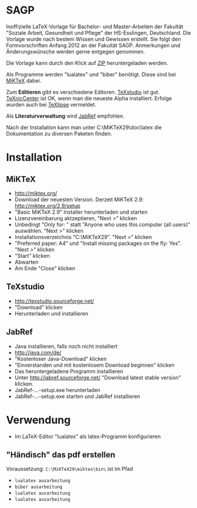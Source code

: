 SAGP
====

Inoffizielle LaTeX-Vorlage für Bachelor- und Master-Arbeiten der Fakultät "Soziale Arbeit, Gesundheit und Pflege" der HS-Esslingen, Deutschland.
Die Vorlage wurde nach bestem Wissen und Gewissen erstellt. Sie folgt den Formvorschriften Anfang 2012 an der Fakultät SAGP.
Anmerkungen und Änderungswünsche werden gerne entgegen genommen.

Die Vorlage kann durch den Klick auf [ZIP](https://github.com/latextemplates/SAGP/zipball/master) heruntergeladen werden.

Als Programme werden "lualatex" und "biber" benötigt. Diese sind bei [MiKTeX](http://miktex.org/) dabei.

Zum **Editieren** gibt es verschiedene Editoren. [TeXstudio](http://texstudio.sourceforge.net/) ist gut. [TeXnicCenter](http://www.texniccenter.org/) ist OK, wenn man die neueste Alpha installiert. Erfolge wurden auch bei [TeXlipse](http://texlipse.sourceforge.net/) vermeldet.

Als **Literaturverwaltung** wird [JabRef](http://jabref.sourceforge.net/) empfohlen.

Nach der Installation kann man unter C:\MiKTeX29\doc\latex die Dokumentation zu diversen Paketen finden.

Installation
============

MiKTeX
------
- http://miktex.org/
- Download der neuesten Version. Derzeit MiKTeX 2.9: http://miktex.org/2.9/setup
- "Basic MiKTeX 2.9" Installer herunterladen und starten
- Lizenzvereinbarung aktzeptieren, "Next >" klicken
- Unbedingt "Only for: <Benutzername>" statt "Anyone who uses this computer (all users)" auswählen. "Next >" klicken
- Installationsverzeichnis "C:\MiKTeX29". "Next >" klicken
- "Preferred paper: A4" und "Install missing packages on the fly: Yes". "Next >" klicken
- "Start" klicken
- Abwarten
- Am Ende "Close" klicken

TeXstudio
---------
- http://texstudio.sourceforge.net/
- "Download" klicken
- Herunterladen und installieren


JabRef
------
- Java installieren, falls noch nicht installiert
 - http://java.com/de/
 - "Kostenloser Java-Download" klicken
 - "Einverstanden und mit kostenlosem Download beginnen" klicken
 - Das heruntergeladene Programm installieren
- Unter http://jabref.sourceforge.net/ "Download latest stable version" klicken.
- JabRef-...-setup.exe herunterladen
- JabRef-...-setup.exe starten und JabRef installieren



Verwendung
==========
- Im LaTeX-Editor "lualatex" als latex-Programm konfigurieren


"Händisch" das pdf erstellen
----------------------------
Voraussetzung: `C:\MiKTeX29\miktex\bin\` ist im Pfad

- `lualatex ausarbeitung`
- `biber ausarbeitung`
- `lualatex ausarbeitung`
- `lualatex ausarbeitung`
